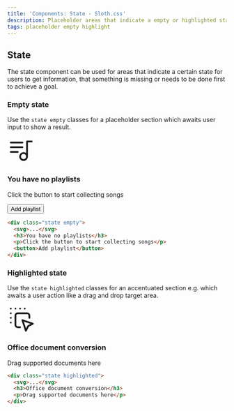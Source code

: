 ```yaml
---
title: 'Components: State - Sloth.css'
description: Placeholder areas that indicate a empty or highlighted state
tags: placeholder empty highlight
---
```


## State

The state component can be used for areas that indicate a certain state for users to get information, that something is missing or needs to be done first to achieve a goal.

### Empty state

Use the `state empty` classes for a placeholder section which awaits user input to show a result.

<div class="demo">
  <div class="state empty">
    <svg xmlns="http://www.w3.org/2000/svg" width="64" height="64" viewBox="0 0 24 24" fill="none" stroke="currentColor" stroke-width="1.5" stroke-linecap="round" stroke-linejoin="round" ><path d="M14 17m-3 0a3 3 0 1 0 6 0a3 3 0 1 0 -6 0" /><path d="M17 17v-13h4" /><path d="M13 5h-10" /><path d="M3 9l10 0" /><path d="M9 13h-6" /></svg>
    <h3>You have no playlists</h3>
    <p>Click the button to start collecting songs</p>
    <button>Add playlist</button>
  </div>
</div>

```html
<div class="state empty">
  <svg>...</svg>
  <h3>You have no playlists</h3>
  <p>Click the button to start collecting songs</p>
  <button>Add playlist</button>
</div>
```

### Highlighted state

Use the `state highlighted` classes for an accentuated section e.g. which awaits a user action like a drag and drop target area.

<div class="demo">
  <div class="state highlighted">
    <svg xmlns="http://www.w3.org/2000/svg" width="64" height="64" viewBox="0 0 24 24" fill="none" stroke="currentColor" stroke-width="1.5" stroke-linecap="round" stroke-linejoin="round"><path d="M19 11v-2a2 2 0 0 0 -2 -2h-8a2 2 0 0 0 -2 2v8a2 2 0 0 0 2 2h2" /><path d="M13 13l9 3l-4 2l-2 4l-3 -9" /><path d="M3 3l0 .01" /><path d="M7 3l0 .01" /><path d="M11 3l0 .01" /><path d="M15 3l0 .01" /><path d="M3 7l0 .01" /><path d="M3 11l0 .01" /><path d="M3 15l0 .01" /></svg>
    <h3>Office document conversion</h3>
    <p>Drag supported documents here</p>
  </div>
</div>

```html
<div class="state highlighted">
  <svg>...</svg>
  <h3>Office document conversion</h3>
  <p>Drag supported documents here</p>
</div>
```
